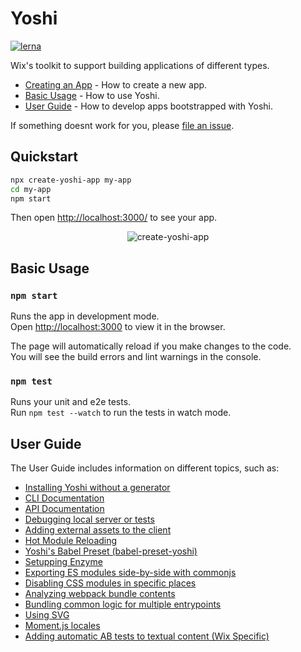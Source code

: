 # Yoshi

[![lerna](https://img.shields.io/badge/maintained%20with-lerna-cc00ff.svg)](https://lernajs.io/)

Wix's toolkit to support building applications of different types.

* [Creating an App](#creating-an-app) - How to create a new app.
* [Basic Usage](#basic-usage) - How to use Yoshi.
* [User Guide](#user-guide) - How to develop apps bootstrapped with Yoshi.

If something doesnt work for you, please [file an issue](https://github.com/wix/yoshi/issues/new/choose).

## Quickstart

```sh
npx create-yoshi-app my-app
cd my-app
npm start
```

Then open [http://localhost:3000/](http://localhost:3000/) to see your app.

<p align='center'>
  <img src='https://yoshi-assets.surge.sh/create-yoshi-app.gif' alt='create-yoshi-app'>
</p>

## Basic Usage

### `npm start`
Runs the app in development mode.<br>
Open [http://localhost:3000](http://localhost:3000) to view it in the browser.

The page will automatically reload if you make changes to the code.<br>
You will see the build errors and lint warnings in the console.

### `npm test`
Runs your unit and e2e tests.<br>
Run `npm test --watch` to run the tests in watch mode.<br>

## User Guide
The User Guide includes information on different topics, such as:

- [Installing Yoshi without a generator](/docs/faq/YOSHI-SETUP.md)
- [CLI Documentation](/docs/faq/YOSHI-CLI.md)
- [API Documentation](/docs/faq/YOSHI-API.md)
- [Debugging local server or tests](/docs/faq/DEBUGGING.md)
- [Adding external assets to the client](docs/faq/ASSETS.md)
- [Hot Module Reloading](docs/faq/USING-HMR.md)
- [Yoshi's Babel Preset (babel-preset-yoshi)](packages/babel-preset-yoshi/README.md)
- [Setupping Enzyme](docs/faq/SETUP-TESTING-WITH-ENZYME.md)
- [Exporting ES modules side-by-side with commonjs](docs/faq/EXPORT-MODULES.md)
- [Disabling CSS modules in specific places](docs/faq/DISABLE-SPECIFIC-CSS-MODULES.md)
- [Analyzing webpack bundle contents](docs/faq/WEBPACK-ANALYZE.md)
- [Bundling common logic for multiple entrypoints](docs/faq/SPLIT-CHUNKS.md)
- [Using SVG](docs/faq/SVG.md)
- [Moment.js locales](docs/faq/MOMENT_OPTIMIZATION.md)
- [Adding automatic AB tests to textual content (Wix Specific)](docs/faq/AB_TRANSLATE.md)
